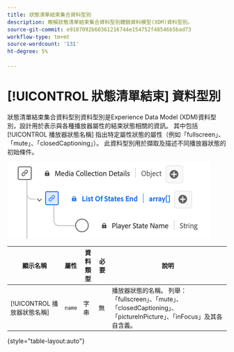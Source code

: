 ```yaml
---
title: 狀態清單結束集合資料型別
description: 瞭解狀態清單結束集合資料型別體驗資料模型(XDM)資料型別。
source-git-commit: e9107092b60361216744e154752f48546b5bad73
workflow-type: tm+mt
source-wordcount: '131'
ht-degree: 5%

---
```


# [!UICONTROL 狀態清單結束] 資料型別

狀態清單結束集合資料型別資料型別是Experience Data Model (XDM)資料型別，設計用於表示與各種播放器屬性的結束狀態相關的資訊。 其中包括 [!UICONTROL 播放器狀態名稱] 指出特定屬性狀態的屬性（例如「fullscreen」、「mute」、「closedCaptioning」）。 此資料型別用於擷取及描述不同播放器狀態的初始條件。

![狀態清單結束集合資料型別的圖表。](../images/data-types/list-of-states-end-collection.png)

| 顯示名稱 | 屬性 | 資料類型 | 必要 | 說明 |
|--------------------------------|--------------|-----------|-----------|-------------------------------------------------|
| [!UICONTROL 播放器狀態名稱] | `name` | 字串 | 無 | 播放器狀態的名稱。 列舉： 「fullscreen」、「mute」、「closedCaptioning」、「pictureInPicture」、「inFocus」及其各自含義。 |

{style="table-layout:auto"}
